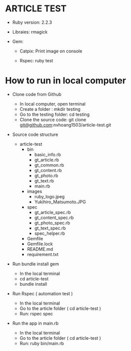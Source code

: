 # ARTICLE TEST

* Ruby version: 2.2.3

* Libraies: rmagick

* Gem: 

  - Catpix: Print image on console 

  - Rspec: ruby test


# How to run in local computer

* Clone code from Github
  - In local computer, open terminal
  - Create a folder : mkdir testing
  - Go to the testing folder: cd testing
  - Clone the source code: git clone git@github.com:nvhoang1503/article-test.git

* Source code structure
  - article-test  
    - bin
      - basic_info.rb
      - gt_article.rb
      - gt_common.rb
      - gt_content.rb    
      - gt_photo.rb
      - gt_text.rb
      - main.rb
    - images
      - ruby_logo.jpeg
      - Yukihiro_Matsumoto.JPG
    - spec
      - gt_article_spec.rb
      - gt_content_spec.rb
      - gt_photo_spec.rb
      - gt_text_spec.rb
      - spec_helper.rb 
    - Gemfile
    - Gemfile.lock
    - README.md
    - requirement.txt    

* Run bundle install gem 
  - In the local terminal
  - cd article-test
  - bundle install

* Run Rspec ( automation test )
  - In the local terminal
  - Go to the article folder ( cd article-test )
  - Run: rspec spec

* Run the app in main.rb 
  - In the local terminal
  - Go to the article folder ( cd article-test )
  - Run: ruby bin/main.rb
